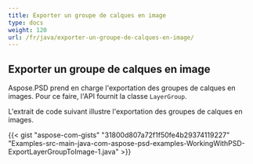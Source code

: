 ```yaml
---
title: Exporter un groupe de calques en image
type: docs
weight: 120
url: /fr/java/exporter-un-groupe-de-calques-en-image/
---
```


## **Exporter un groupe de calques en image**
Aspose.PSD prend en charge l'exportation des groupes de calques en images. Pour ce faire, l'API fournit la classe `LayerGroup`.

L'extrait de code suivant illustre l'exportation des groupes de calques en images.

{{< gist "aspose-com-gists" "31800d807a72f1f50fe4b29374119227" "Examples-src-main-java-com-aspose-psd-examples-WorkingWithPSD-ExportLayerGroupToImage-1.java" >}}
